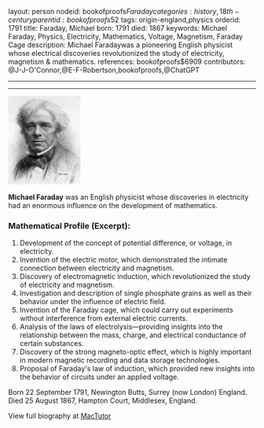 layout: person
nodeid: bookofproofs$Faraday
categories: history,18th-century
parentid: bookofproofs$52
tags: origin-england,physics
orderid: 1791
title: Faraday, Michael
born: 1791
died: 1867
keywords: Michael Faraday, Physics, Electricity, Mathematics, Voltage, Magnetism, Faraday Cage
description: Michael Faradaywas a pioneering English physicist whose electrical discoveries revolutionized the study of electricity, magnetism & mathematics.
references: bookofproofs$6909
contributors: @J-J-O'Connor,@E-F-Robertson,bookofproofs,@ChatGPT

---



---

![Faraday.jpg](https://github.com/bookofproofs/bookofproofs.github.io/blob/main/_sources/_assets/images/portraits/Faraday.jpg?raw=true)

**Michael Faraday** was an English physicist whose discoveries in electricity had an enormous influence on the development of mathematics.

### Mathematical Profile (Excerpt):
1. Development of the concept of potential difference, or voltage, in electricity.
2. Invention of the electric motor, which demonstrated the intimate connection between electricity and magnetism.
3. Discovery of electromagnetic induction, which revolutionized the study of electricity and magnetism.
4. Investigation and description of single phosphate grains as well as their behavior under the influence of electric field.
5. Invention of the Faraday cage, which could carry out experiments without interference from external electric currents.
6. Analysis of the laws of electrolysis—providing insights into the relationship between the mass, charge, and electrical conductance of certain substances.
7. Discovery of the strong magneto-optic effect, which is highly important in modern magnetic recording and data storage technologies.
8. Proposal of Faraday's law of induction, which provided new insights into the behavior of circuits under an applied voltage.

Born 22 September 1791, Newington Butts, Surrey (now London) England. Died 25 August 1867, Hampton Court, Middlesex, England.

View full biography at [MacTutor](https://mathshistory.st-andrews.ac.uk/Biographies/Faraday/)
